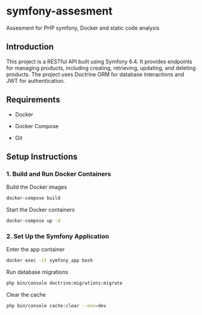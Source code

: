 # symfony-assesment

Assesment for PHP symfony, Docker and static code analysis  

## Introduction  

This project is a RESTful API built using Symfony 6.4. It provides endpoints for managing products, including creating, retrieving, updating, and deleting products. The project uses Doctrine ORM for database interactions and JWT for authentication. 

## Requirements  

- Docker

- Docker Compose

- Git 

## Setup Instructions 

### 1. Build and Run Docker Containers

Build the Docker images
```bash
docker-compose build
```
Start the Docker containers
```bash
docker-compose up -d
```
### 2. Set Up the Symfony Application

Enter the app container
```bash
docker exec -it symfony_app bash
```
Run database migrations
```bash
php bin/console doctrine:migrations:migrate
```
Clear the cache
```bash
php bin/console cache:clear --env=dev